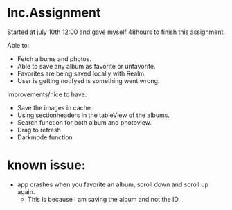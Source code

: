 # Inc.Assignment

Started at july 10th 12:00 and gave myself 48hours to finish this assignment.

Able to:
 * Fetch albums and photos.
 * Able to save any album as favorite or unfavorite.
 * Favorites are being saved locally with Realm.
 * User is getting notifyed is something went wrong.

Improvements/nice to have:
 * Save the images in cache.
 * Using sectionheaders in the tableView of the albums.
 * Search function for both album and photoview.
 * Drag to refresh
 * Darkmode function

# known issue:
* app crashes when you favorite an album, scroll down and scroll up again.
    - This is because I am saving the album and not the ID.
